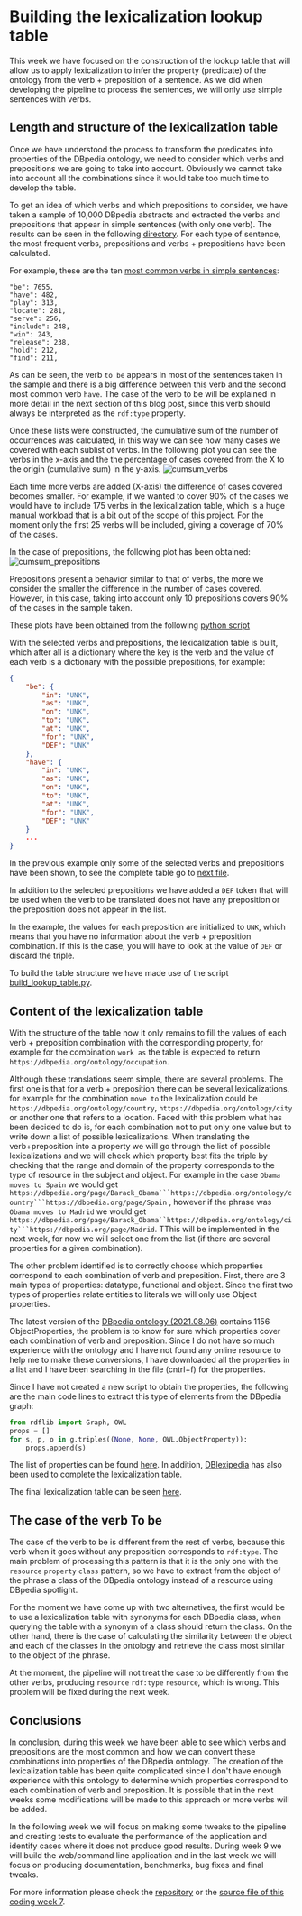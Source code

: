 # Building the lexicalization lookup table
This week we have focused on the construction of the lookup table that will allow us to apply lexicalization to infer the property (predicate) of the ontology from the verb + preposition of a sentence. As we did when developing the pipeline to process the sentences, we will only use simple sentences with verbs.

## Length and structure of the lexicalization table
Once we have understood the process to transform the predicates into properties of the DBpedia ontology, we need to consider which verbs and prepositions we are going to take into account. Obviously we cannot take into account all the combinations since it would take too much time to develop the table.

To get an idea of which verbs and which prepositions to consider, we have taken a sample of 10,000 DBpedia abstracts and extracted the verbs and prepositions that appear in simple sentences (with only one verb). The results can be seen in the following [directory][3]. For each type of sentence, the most frequent verbs, prepositions and verbs + prepositions have been calculated.

For example, these are the ten [most common verbs in simple sentences][4]:
```
"be": 7655,
"have": 482,
"play": 313,
"locate": 281,
"serve": 256,
"include": 248,
"win": 243,
"release": 238,
"hold": 212,
"find": 211,
```
As can be seen, the verb `to be` appears in most of the sentences taken in the sample and there is a big difference between this verb and the second most common verb `have`. The case of the verb to be will be explained in more detail in the next section of this blog post, since this verb should always be interpreted as the `rdf:type` property.

Once these lists were constructed, the cumulative sum of the number of occurrences was calculated, in this way we can see how many cases we covered with each sublist of verbs. In the following plot you can see the verbs in the x-axis and the the percentage of cases covered from the X to the origin (cumulative sum) in the y-axis. ![cumsum_verbs](https://raw.githubusercontent.com/Fcabla/DBpedia-abstracts-to-RDF/main/results/cumsum_verbs.png)

Each time more verbs are added (X-axis) the difference of cases covered becomes smaller. For example, if we wanted to cover 90% of the cases we would have to include 175 verbs in the lexicalization table, which is a huge manual workload that is a bit out of the scope of this project. For the moment only the first 25 verbs will be included, giving a coverage of 70% of the cases.

In the case of prepositions, the following plot has been obtained: 
![cumsum_prepositions](https://raw.githubusercontent.com/Fcabla/DBpedia-abstracts-to-RDF/main/results/cumsum_prepositions.png)

Prepositions present a behavior similar to that of verbs, the more we consider the smaller the difference in the number of cases covered. However, in this case, taking into account only 10 prepositions covers 90% of the cases in the sample taken.

These plots have been obtained from the following [python script][5]

With the selected verbs and prepositions, the lexicalization table is built, which after all is a dictionary where the key is the verb and the value of each verb is a dictionary with the possible prepositions, for example:
```json
{
    "be": {
        "in": "UNK",
        "as": "UNK",
        "on": "UNK",
        "to": "UNK",
        "at": "UNK",
        "for": "UNK",
        "DEF": "UNK"
    },
    "have": {
        "in": "UNK",
        "as": "UNK",
        "on": "UNK",
        "to": "UNK",
        "at": "UNK",
        "for": "UNK",
        "DEF": "UNK"
    }
    ...
}
```
In the previous example only some of the selected verbs and prepositions have been shown, to see the complete table go to [next file][6].

In addition to the selected prepositions we have added a `DEF` token that will be used when the verb to be translated does not have any preposition or the preposition does not appear in the list.

In the example, the values for each preposition are initialized to `UNK`, which means that you have no information about the verb + preposition combination. If this is the case, you will have to look at the value of `DEF` or discard the triple.

To build the table structure we have made use of the script [build_lookup_table.py][7].

## Content of the lexicalization table
With the structure of the table now it only remains to fill the values of each verb + preposition combination with the corresponding property, for example for the combination `work as` the table is expected to return `https://dbpedia.org/ontology/occupation`.

Although these translations seem simple, there are several problems. The first one is that for a verb + preposition there can be several lexicalizations, for example for the combination `move to` the lexicalization could be `https://dbpedia.org/ontology/country`, `https://dbpedia.org/ontology/city` or another one that refers to a location. Faced with this problem what has been decided to do is, for each combination not to put only one value but to write down a list of possible lexicalizations. When translating the verb+preposition into a property we will go through the list of possible lexicalizations and we will check which property best fits the triple by checking that the range and domain of the property corresponds to the type of resource in the subject and object. For example in the case `Obama moves to Spain` we would get `https://dbpedia.org/page/Barack_Obama```https://dbpedia.org/ontology/country```https://dbpedia.org/page/Spain` , however if the phrase was `Obama moves to Madrid` we would get `https://dbpedia.org/page/Barack_Obama``https://dbpedia.org/ontology/city```https://dbpedia.org/page/Madrid`. TThis will be implemented in the next week, for now we will select one from the list (if there are several properties for a given combination).

The other problem identified is to correctly choose which properties correspond to each combination of verb and preposition. First, there are 3 main types of properties: datatype, functional and object. Since the first two types of properties relate entities to literals we will only use Object properties.

The latest version of the [DBpedia ontology (2021.08.06)][8] contains 1156 ObjectProperties, the problem is to know for sure which properties cover each combination of verb and preposition. Since I do not have so much experience with the ontology and I have not found any online resource to help me to make these conversions, I have downloaded all the properties in a list and I have been searching in the file (cntrl+f) for the properties.

Since I have not created a new script to obtain the properties, the following are the main code lines to extract this type of elements from the DBpedia graph:

```python
from rdflib import Graph, OWL
props = []
for s, p, o in g.triples((None, None, OWL.ObjectProperty)):
    props.append(s)
```
The list of properties can be found [here][9]. In addition, [DBlexipedia][10] has also been used to complete the lexicalization table.

The final lexicalization table can be seen [here][11].

## The case of the verb To be
The case of the verb to be is different from the rest of verbs, because this verb when it goes without any preposition corresponds to `rdf:type`. The main problem of processing this pattern is that it is the only one with the `resource` `property` `class` pattern, so we have to extract from the object of the phrase a class of the DBpedia ontology instead of a resource using DBpedia spotlight.

For the moment we have come up with two alternatives, the first would be to use a lexicalization table with synonyms for each DBpedia class, when querying the table with a synonym of a class should return the class. On the other hand, there is the case of calculating the similarity between the object and each of the classes in the ontology and retrieve the class most similar to the object of the phrase.

At the moment, the pipeline will not treat the case to be differently from the other verbs, producing `resource` `rdf:type` `resource`, which is wrong. This problem will be fixed during the next week.

## Conclusions
In conclusion, during this week we have been able to see which verbs and prepositions are the most common and how we can convert these combinations into properties of the DBpedia ontology. The creation of the lexicalization table has been quite complicated since I don't have enough experience with this ontology to determine which properties correspond to each combination of verb and preposition. It is possible that in the next weeks some modifications will be made to this approach or more verbs will be added.

In the following week we will focus on making some tweaks to the pipeline and creating tests to evaluate the performance of the application and identify cases where it does not produce good results. During week 9 we will build the web/command line application and in the last week we will focus on producing documentation, benchmarks, bug fixes and final tweaks.

For more information please check the [repository][1] or the [source file of this coding week 7][2].

[1]: https://github.com/Fcabla/DBpedia-abstracts-to-RDF
[2]: https://github.com/Fcabla/DBpedia-abstracts-to-RDF/blob/main/code/cw7.py
[3]: https://github.com/Fcabla/DBpedia-abstracts-to-RDF/blob/main/results/stats
[4]: https://github.com/Fcabla/DBpedia-abstracts-to-RDF/blob/main/results/stats/simple_sentences_common_verbs.json
[5]: https://github.com/Fcabla/DBpedia-abstracts-to-RDF/blob/main/code/cumsum_common_verbs_preps.py
[6]: https://github.com/Fcabla/DBpedia-abstracts-to-RDF/blob/main/results/verb_prep_property_lookup.json
[7]: https://github.com/Fcabla/DBpedia-abstracts-to-RDF/blob/main/code/build_lookup_table.py
[8]: https://databus.dbpedia.org/ontologies/dbpedia.org/ontology--DEV
[9]: https://github.com/Fcabla/DBpedia-abstracts-to-RDF/blob/main/datasets/dbo_object_properties.txt
[10]: http://dblexipedia.org/
[11]: https://github.com/Fcabla/DBpedia-abstracts-to-RDF/blob/main/datasets/verb_prep_property_lookup.json